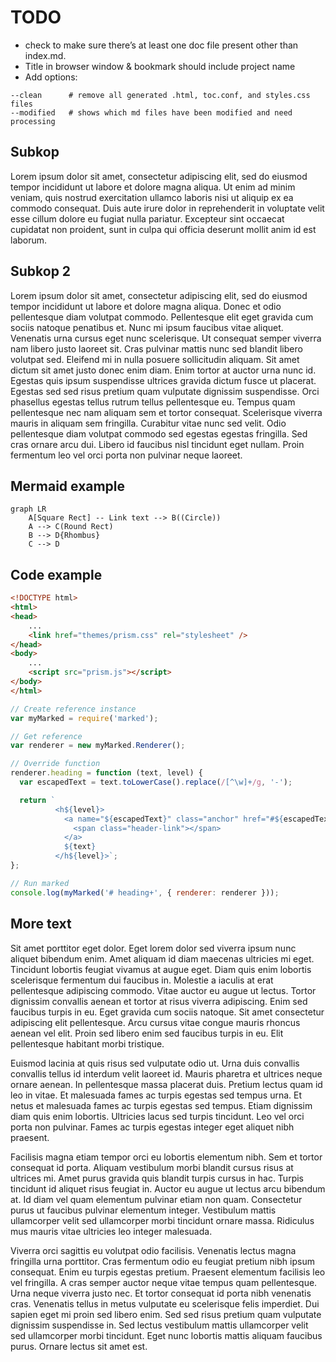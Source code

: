 # TODO
* check to make sure there’s at least one doc file present other than index.md.
* Title in browser window & bookmark should include project name
* Add options:
```
--clean      # remove all generated .html, toc.conf, and styles.css files
--modified   # shows which md files have been modified and need processing
```

## Subkop
Lorem ipsum dolor sit amet, consectetur adipiscing elit, sed do eiusmod tempor incididunt ut labore et dolore magna aliqua. Ut enim ad minim veniam, quis nostrud exercitation ullamco laboris nisi ut aliquip ex ea commodo consequat. Duis aute irure dolor in reprehenderit in voluptate velit esse cillum dolore eu fugiat nulla pariatur. Excepteur sint occaecat cupidatat non proident, sunt in culpa qui officia deserunt mollit anim id est laborum.


## Subkop 2
Lorem ipsum dolor sit amet, consectetur adipiscing elit, sed do eiusmod tempor incididunt ut labore et dolore magna aliqua. Donec et odio pellentesque diam volutpat commodo. Pellentesque elit eget gravida cum sociis natoque penatibus et. Nunc mi ipsum faucibus vitae aliquet. Venenatis urna cursus eget nunc scelerisque. Ut consequat semper viverra nam libero justo laoreet sit. Cras pulvinar mattis nunc sed blandit libero volutpat sed. Eleifend mi in nulla posuere sollicitudin aliquam. Sit amet dictum sit amet justo donec enim diam. Enim tortor at auctor urna nunc id. Egestas quis ipsum suspendisse ultrices gravida dictum fusce ut placerat. Egestas sed sed risus pretium quam vulputate dignissim suspendisse. Orci phasellus egestas tellus rutrum tellus pellentesque eu. Tempus quam pellentesque nec nam aliquam sem et tortor consequat. Scelerisque viverra mauris in aliquam sem fringilla. Curabitur vitae nunc sed velit. Odio pellentesque diam volutpat commodo sed egestas egestas fringilla. Sed cras ornare arcu dui. Libero id faucibus nisl tincidunt eget nullam. Proin fermentum leo vel orci porta non pulvinar neque laoreet.

## Mermaid example

```mermaid
graph LR
    A[Square Rect] -- Link text --> B((Circle))
    A --> C(Round Rect)
    B --> D{Rhombus}
    C --> D
```


## Code example
```html
<!DOCTYPE html>
<html>
<head>
	...
	<link href="themes/prism.css" rel="stylesheet" />
</head>
<body>
	...
	<script src="prism.js"></script>
</body>
</html>
```

```js
// Create reference instance
var myMarked = require('marked');

// Get reference
var renderer = new myMarked.Renderer();

// Override function
renderer.heading = function (text, level) {
  var escapedText = text.toLowerCase().replace(/[^\w]+/g, '-');

  return `
          <h${level}>
            <a name="${escapedText}" class="anchor" href="#${escapedText}">
              <span class="header-link"></span>
            </a>
            ${text}
          </h${level}>`;
};

// Run marked
console.log(myMarked('# heading+', { renderer: renderer }));
```

## More text

Sit amet porttitor eget dolor. Eget lorem dolor sed viverra ipsum nunc aliquet bibendum enim. Amet aliquam id diam maecenas ultricies mi eget. Tincidunt lobortis feugiat vivamus at augue eget. Diam quis enim lobortis scelerisque fermentum dui faucibus in. Molestie a iaculis at erat pellentesque adipiscing commodo. Vitae auctor eu augue ut lectus. Tortor dignissim convallis aenean et tortor at risus viverra adipiscing. Enim sed faucibus turpis in eu. Eget gravida cum sociis natoque. Sit amet consectetur adipiscing elit pellentesque. Arcu cursus vitae congue mauris rhoncus aenean vel elit. Proin sed libero enim sed faucibus turpis in eu. Elit pellentesque habitant morbi tristique.

Euismod lacinia at quis risus sed vulputate odio ut. Urna duis convallis convallis tellus id interdum velit laoreet id. Mauris pharetra et ultrices neque ornare aenean. In pellentesque massa placerat duis. Pretium lectus quam id leo in vitae. Et malesuada fames ac turpis egestas sed tempus urna. Et netus et malesuada fames ac turpis egestas sed tempus. Etiam dignissim diam quis enim lobortis. Ultricies lacus sed turpis tincidunt. Leo vel orci porta non pulvinar. Fames ac turpis egestas integer eget aliquet nibh praesent.

Facilisis magna etiam tempor orci eu lobortis elementum nibh. Sem et tortor consequat id porta. Aliquam vestibulum morbi blandit cursus risus at ultrices mi. Amet purus gravida quis blandit turpis cursus in hac. Turpis tincidunt id aliquet risus feugiat in. Auctor eu augue ut lectus arcu bibendum at. Id diam vel quam elementum pulvinar etiam non quam. Consectetur purus ut faucibus pulvinar elementum integer. Vestibulum mattis ullamcorper velit sed ullamcorper morbi tincidunt ornare massa. Ridiculus mus mauris vitae ultricies leo integer malesuada.

Viverra orci sagittis eu volutpat odio facilisis. Venenatis lectus magna fringilla urna porttitor. Cras fermentum odio eu feugiat pretium nibh ipsum consequat. Enim eu turpis egestas pretium. Praesent elementum facilisis leo vel fringilla. A cras semper auctor neque vitae tempus quam pellentesque. Urna neque viverra justo nec. Et tortor consequat id porta nibh venenatis cras. Venenatis tellus in metus vulputate eu scelerisque felis imperdiet. Dui sapien eget mi proin sed libero enim. Sed sed risus pretium quam vulputate dignissim suspendisse in. Sed lectus vestibulum mattis ullamcorper velit sed ullamcorper morbi tincidunt. Eget nunc lobortis mattis aliquam faucibus purus. Ornare lectus sit amet est.